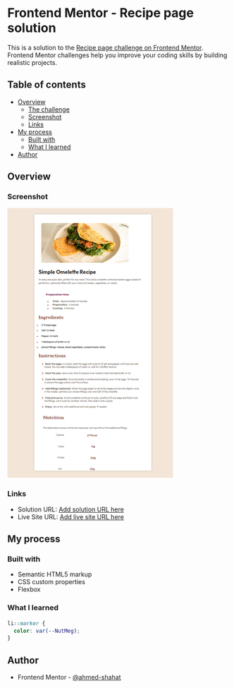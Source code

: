 # Frontend Mentor - Recipe page solution

This is a solution to the [Recipe page challenge on Frontend Mentor](https://www.frontendmentor.io/challenges/recipe-page-KiTsR8QQKm). Frontend Mentor challenges help you improve your coding skills by building realistic projects.

## Table of contents

- [Overview](#overview)
  - [The challenge](#the-challenge)
  - [Screenshot](#screenshot)
  - [Links](#links)
- [My process](#my-process)
  - [Built with](#built-with)
  - [What I learned](#what-i-learned)
- [Author](#author)

## Overview

### Screenshot

![](./assets/images/Screenshot%20from%202024-03-04%2000-38-07.png)

### Links

- Solution URL: [Add solution URL here](https://www.frontendmentor.io/solutions/recipe-page-solution-OKNJYCG_HP)
- Live Site URL: [Add live site URL here](https://rococo-shortbread-f5a6b3.netlify.app/)

## My process

### Built with

- Semantic HTML5 markup
- CSS custom properties
- Flexbox

### What I learned

```css
li::marker {
  color: var(--NutMeg);
}
```

## Author

- Frontend Mentor - [@ahmed-shahat](https://www.frontendmentor.io/profile/ahmed-shahat)
